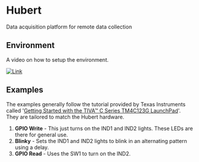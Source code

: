 # Hubert
Data acquisition platform for remote data collection

## Environment
A video on how to setup the environment.

[![Link](https://img.youtube.com/vi/Lsf7iXAZT8M/1.jpg)](https://www.youtube.com/watch?v=Lsf7iXAZT8M)

## Examples
The examples generally follow the tutorial provided by Texas Instruments called
'[Getting Started with the TIVA™ C Series TM4C123G LaunchPad](http://processors.wiki.ti.com/index.php/Getting_Started_with_the_TIVA™_C_Series_TM4C123G_LaunchPad)'.
They are tailored to match the Hubert hardware.
1. **GPIO Write** - This just turns on the IND1 and IND2 lights.  These LEDs are there for general use.
2. **Blinky** - Sets the IND1 and IND2 lights to blink in an alternating pattern using a delay.
3. **GPIO Read** - Uses the SW1 to turn on the IND2.
